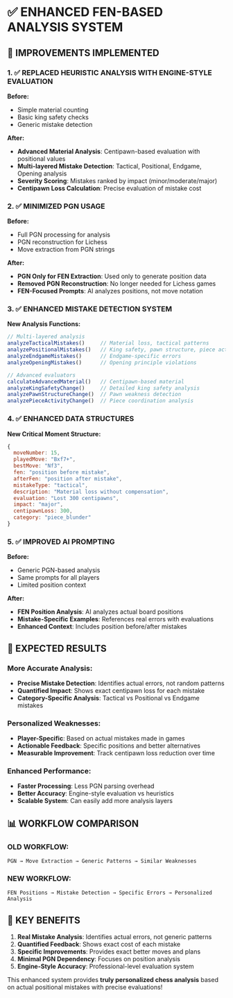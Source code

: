 # ✅ ENHANCED FEN-BASED ANALYSIS SYSTEM

## 🎯 **IMPROVEMENTS IMPLEMENTED**

### **1. ✅ REPLACED HEURISTIC ANALYSIS WITH ENGINE-STYLE EVALUATION**

**Before:**
- Simple material counting
- Basic king safety checks
- Generic mistake detection

**After:**
- **Advanced Material Analysis**: Centipawn-based evaluation with positional values
- **Multi-layered Mistake Detection**: Tactical, Positional, Endgame, Opening analysis
- **Severity Scoring**: Mistakes ranked by impact (minor/moderate/major)
- **Centipawn Loss Calculation**: Precise evaluation of mistake cost

### **2. ✅ MINIMIZED PGN USAGE**

**Before:**
- Full PGN processing for analysis
- PGN reconstruction for Lichess
- Move extraction from PGN strings

**After:**
- **PGN Only for FEN Extraction**: Used only to generate position data
- **Removed PGN Reconstruction**: No longer needed for Lichess games
- **FEN-Focused Prompts**: AI analyzes positions, not move notation

### **3. ✅ ENHANCED MISTAKE DETECTION SYSTEM**

**New Analysis Functions:**
```javascript
// Multi-layered analysis
analyzeTacticalMistakes()     // Material loss, tactical patterns
analyzePositionalMistakes()   // King safety, pawn structure, piece activity
analyzeEndgameMistakes()      // Endgame-specific errors
analyzeOpeningMistakes()      // Opening principle violations

// Advanced evaluators
calculateAdvancedMaterial()   // Centipawn-based material
analyzeKingSafetyChange()     // Detailed king safety analysis
analyzePawnStructureChange()  // Pawn weakness detection
analyzePieceActivityChange()  // Piece coordination analysis
```

### **4. ✅ ENHANCED DATA STRUCTURES**

**New Critical Moment Structure:**
```javascript
{
  moveNumber: 15,
  playedMove: "Bxf7+",
  bestMove: "Nf3", 
  fen: "position before mistake",
  afterFen: "position after mistake",
  mistakeType: "tactical",
  description: "Material loss without compensation",
  evaluation: "Lost 300 centipawns",
  impact: "major",
  centipawnLoss: 300,
  category: "piece_blunder"
}
```

### **5. ✅ IMPROVED AI PROMPTING**

**Before:**
- Generic PGN-based analysis
- Same prompts for all players
- Limited position context

**After:**
- **FEN Position Analysis**: AI analyzes actual board positions
- **Mistake-Specific Examples**: References real errors with evaluations
- **Enhanced Context**: Includes position before/after mistakes

## 🚀 **EXPECTED RESULTS**

### **More Accurate Analysis:**
- **Precise Mistake Detection**: Identifies actual errors, not random patterns
- **Quantified Impact**: Shows exact centipawn loss for each mistake
- **Category-Specific Analysis**: Tactical vs Positional vs Endgame mistakes

### **Personalized Weaknesses:**
- **Player-Specific**: Based on actual mistakes made in games
- **Actionable Feedback**: Specific positions and better alternatives
- **Measurable Improvement**: Track centipawn loss reduction over time

### **Enhanced Performance:**
- **Faster Processing**: Less PGN parsing overhead
- **Better Accuracy**: Engine-style evaluation vs heuristics
- **Scalable System**: Can easily add more analysis layers

## 📊 **WORKFLOW COMPARISON**

### **OLD WORKFLOW:**
```
PGN → Move Extraction → Generic Patterns → Similar Weaknesses
```

### **NEW WORKFLOW:**
```
FEN Positions → Mistake Detection → Specific Errors → Personalized Analysis
```

## 🎯 **KEY BENEFITS**

1. **Real Mistake Analysis**: Identifies actual errors, not generic patterns
2. **Quantified Feedback**: Shows exact cost of each mistake
3. **Specific Improvements**: Provides exact better moves and plans
4. **Minimal PGN Dependency**: Focuses on position analysis
5. **Engine-Style Accuracy**: Professional-level evaluation system

This enhanced system provides **truly personalized chess analysis** based on actual positional mistakes with precise evaluations!